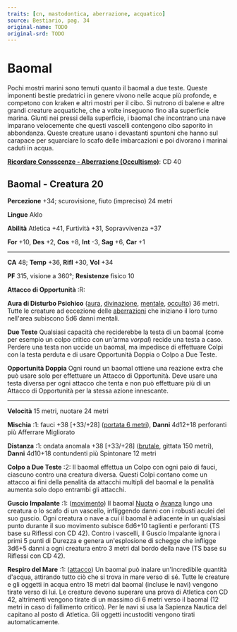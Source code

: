 ```yaml
---
traits: [cn, mastodontica, aberrazione, acquatico]
source: Bestiario, pag. 34
original-name: TODO
original-srd: TODO
---
```


# Baomal

Pochi mostri marini sono temuti quanto il baomal a due teste. Queste imponenti
bestie predatrici in genere vivono nelle acque più profonde, e competono con
kraken e altri mostri per il cibo. Si nutrono di balene e altre grandi creature
acquatiche, che a volte inseguono fino alla superficie marina. Giunti nei pressi
della superficie, i baomal che incontrano una nave imparano velocemente che
questi vascelli contengono cibo saporito in abbondanza. Queste creature usano i
devastanti spuntoni che hanno sul carapace per squarciare lo scafo delle
imbarcazioni e poi divorano i marinai caduti in acqua.

**[Ricordare Conoscenze - Aberrazione (Occultismo)](/azioni/ricordare-conoscenze)**:
CD 40

## Baomal - Creatura 20

**Percezione** +34; scurovisione, fiuto (impreciso) 24 metri

**Lingue** Aklo

**Abilità** Atletica +41, Furtività +31, Sopravvivenza +37

**For** +10, **Des** +2, **Cos** +8, **Int** -3, **Sag** +6, **Car** +1

---

**CA** 48; **Temp** +36, **Rifl** +30, **Vol** +34

**PF** 315, visione a 360°; **Resistenze** fisico 10

**Attacco di Opportunità** :R:

**Aura di Disturbo Psichico** ([aura](/tratti/aura),
[divinazione](/tratti/divinazione), [mentale](/tratti/mentale),
[occulto](/tratti/occulto)) 36 metri. Tutte le creature ad eccezione delle
[aberrazioni](/tratti/aberrazione) che iniziano il loro turno nell'area
subiscono 5d6 danni mentali.

**Due Teste** Qualsiasi capacità che reciderebbe la testa di un baomal (come per
esempio un colpo critico con un'arma _vorpal_) recide una testa a caso. Perdere
una testa non uccide un baomal, ma impedisce di effettuare Colpi con la testa
perduta e di usare Opportunità Doppia o Colpo a Due Teste.

**Opportunità Doppia** Ogni round un baomal ottiene una reazione extra che può
usare solo per effettuare un Attacco di Opportunità. Deve usare una testa
diversa per ogni attacco che tenta e non può effettuare più di un Attacco di
Opportunità per la stessa azione innescante.

---

**Velocità** 15 metri, nuotare 24 metri

**Mischia** :1: fauci +38 \[+33/+28] ([portata 6 metri](/tratti/portata)),
**Danni** 4d12+18 perforanti più Afferrare Migliorato

**Distanza** :1: ondata anomala +38 \[+33/+28] ([brutale](/tratti/brutale),
gittata 150 metri), **Danni** 4d10+18 contundenti più Spintonare 12 metri

**Colpo a Due Teste** :2: Il baomal effettua un Colpo con ogni paio di fauci,
ciascuno contro una creatura diversa. Questi Colpi contano come un attacco ai
fini della penalità da attacchi multipli del baomal e la penalità aumenta solo
dopo entrambi gli attacchi.

**Guscio Impalante** :1: ([movimento](/tratti/movimento)) Il baomal
[Nuota](/azioni/nuotare) o [Avanza](/azioni/avanzare) lungo una creatura o lo
scafo di un vascello, infliggendo danni con i robusti aculei del suo guscio.
Ogni creatura o nave a cui il baomal è adiacente in un qualsiasi punto durante
il suo movimento subisce 6d6+10 taglienti e perforanti (TS base su Riflessi con
CD 42). Contro i vascelli, il Guscio Impalante ignora i primi 5 punti di Durezza
e genera un'esplosione di schegge che infligge 3d6+5 danni a ogni creatura entro
3 metri dal bordo della nave (TS base su Riflessi con CD 42).

**Respiro del Mare** :1: ([attacco](/tratti/attacco)) Un baomal può inalare
un'incredibile quantità d'acqua, attirando tutto ciò che si trova in mare verso
di sé. Tutte le creature e gli oggetti in acqua entro 18 metri dal baomal
(incluse le navi) vengono tirate verso di lui. Le creature devono superare una
prova di Atletica con CD 42, altrimenti vengono tirate di un massimo di 6 metri
verso il baomal (12 metri in caso di fallimento critico). Per le navi si usa la
Sapienza Nautica del capitano al posto di Atletica. Gli oggetti incustoditi
vengono tirati automaticamente.
